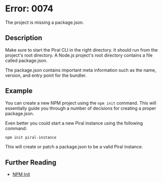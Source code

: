 # Error: 0074

The project is missing a package.json.

## Description

Make sure to start the Piral CLI in the right directory. It should run from the project's
root directory. A Node.js project's root directory contains a file called package.json.

The package.json contains important meta information such as the name, version, and entry
point for the bundler.

## Example

You can create a new NPM project using the `npm init` command. This will essentially guide
you through a number of decisions for creating a proper package.json.

Even better you could start a new Piral instance using the following command:

```sh
npm init piral-instance
```

This will create or patch a package.json to be a valid Piral instance.

## Further Reading

- [NPM Init](https://docs.npmjs.com/cli/init)

